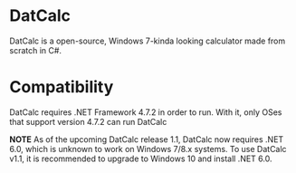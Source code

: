 # DatCalc
DatCalc is a open-source, Windows 7-kinda looking calculator made from scratch in C#.

# Compatibility
DatCalc requires .NET Framework 4.7.2 in order to run. With it, only OSes that support version 4.7.2 can run DatCalc

**NOTE**
As of the upcoming DatCalc release 1.1, DatCalc now requires .NET 6.0, which is unknown to work on Windows 7/8.x systems. To use DatCalc v1.1, it is recommended to upgrade to Windows 10 and install .NET 6.0.

